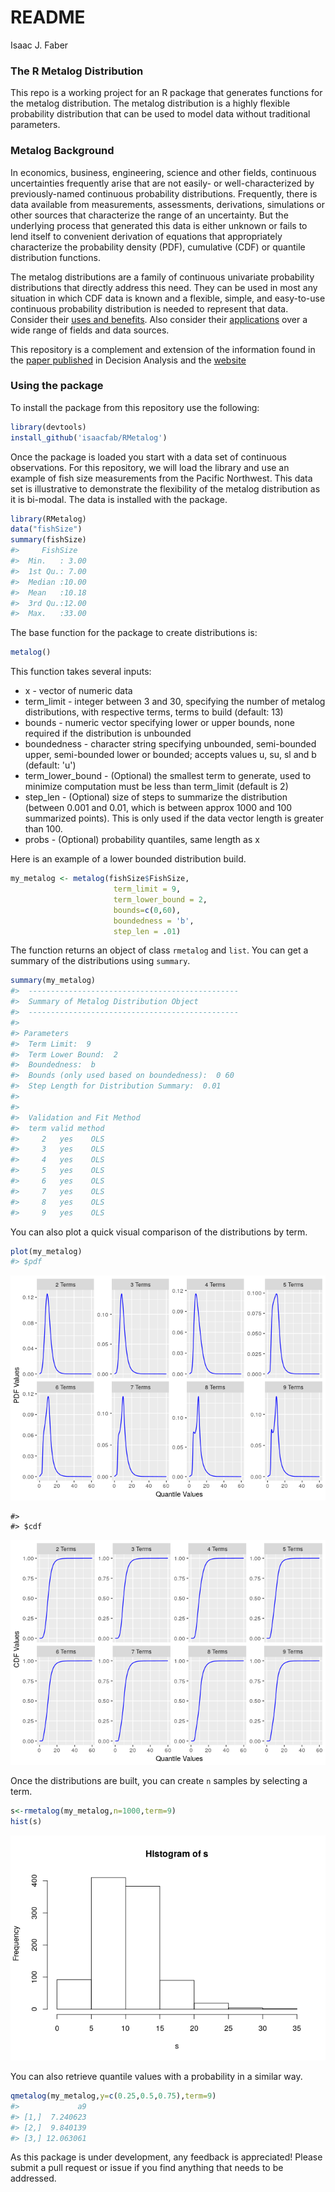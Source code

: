 README
================
Isaac J. Faber

<!-- README.md is generated from README.Rmd. Please edit that file -->
### The R Metalog Distribution

This repo is a working project for an R package that generates functions for the metalog distribution. The metalog distribution is a highly flexible probability distribution that can be used to model data without traditional parameters.

### Metalog Background

In economics, business, engineering, science and other fields, continuous uncertainties frequently arise that are not easily- or well-characterized by previously-named continuous probability distributions. Frequently, there is data available from measurements, assessments, derivations, simulations or other sources that characterize the range of an uncertainty. But the underlying process that generated this data is either unknown or fails to lend itself to convenient derivation of equations that appropriately characterize the probability density (PDF), cumulative (CDF) or quantile distribution functions.

The metalog distributions are a family of continuous univariate probability distributions that directly address this need. They can be used in most any situation in which CDF data is known and a flexible, simple, and easy-to-use continuous probability distribution is needed to represent that data. Consider their [uses and benefits](http://www.metalogdistributions.com/usesbenefits.html). Also consider their [applications](http://www.metalogdistributions.com/applicationsdata.html) over a wide range of fields and data sources.

This repository is a complement and extension of the information found in the [paper published](http://pubsonline.informs.org/doi/abs/10.1287/deca.2016.0338) in Decision Analysis and the [website](http://www.metalogdistributions.com/)

### Using the package

To install the package from this repository use the following:

``` r
library(devtools)
install_github('isaacfab/RMetalog')
```

Once the package is loaded you start with a data set of continuous observations. For this repository, we will load the library and use an example of fish size measurements from the Pacific Northwest. This data set is illustrative to demonstrate the flexibility of the metalog distribution as it is bi-modal. The data is installed with the package.

``` r
library(RMetalog)
data("fishSize")
summary(fishSize)
#>     FishSize    
#>  Min.   : 3.00  
#>  1st Qu.: 7.00  
#>  Median :10.00  
#>  Mean   :10.18  
#>  3rd Qu.:12.00  
#>  Max.   :33.00
```

The base function for the package to create distributions is:

``` r
metalog()
```

This function takes several inputs:

-   x - vector of numeric data
-   term\_limit - integer between 3 and 30, specifying the number of metalog distributions, with respective terms, terms to build (default: 13)
-   bounds - numeric vector specifying lower or upper bounds, none required if the distribution is unbounded
-   boundedness - character string specifying unbounded, semi-bounded upper, semi-bounded lower or bounded; accepts values u, su, sl and b (default: 'u')
-   term\_lower\_bound - (Optional) the smallest term to generate, used to minimize computation must be less than term\_limit (default is 2)
-   step\_len - (Optional) size of steps to summarize the distribution (between 0.001 and 0.01, which is between approx 1000 and 100 summarized points). This is only used if the data vector length is greater than 100.
-   probs - (Optional) probability quantiles, same length as x

Here is an example of a lower bounded distribution build.

``` r
my_metalog <- metalog(fishSize$FishSize,
                       term_limit = 9,
                       term_lower_bound = 2,
                       bounds=c(0,60),
                       boundedness = 'b',
                       step_len = .01)
```

The function returns an object of class `rmetalog` and `list`. You can get a summary of the distributions using `summary`.

``` r
summary(my_metalog)
#>  -----------------------------------------------
#>  Summary of Metalog Distribution Object
#>  -----------------------------------------------
#>  
#> Parameters
#>  Term Limit:  9 
#>  Term Lower Bound:  2 
#>  Boundedness:  b 
#>  Bounds (only used based on boundedness):  0 60 
#>  Step Length for Distribution Summary:  0.01 
#>  
#> 
#>  Validation and Fit Method
#>  term valid method
#>     2   yes    OLS
#>     3   yes    OLS
#>     4   yes    OLS
#>     5   yes    OLS
#>     6   yes    OLS
#>     7   yes    OLS
#>     8   yes    OLS
#>     9   yes    OLS
```

You can also plot a quick visual comparison of the distributions by term.

``` r
plot(my_metalog)
#> $pdf
```

![](README-unnamed-chunk-7-1.png)

    #> 
    #> $cdf

![](README-unnamed-chunk-7-2.png)

Once the distributions are built, you can create `n` samples by selecting a term.

``` r
s<-rmetalog(my_metalog,n=1000,term=9)
hist(s)
```

![](README-unnamed-chunk-8-1.png)

You can also retrieve quantile values with a probability in a similar way.

``` r
qmetalog(my_metalog,y=c(0.25,0.5,0.75),term=9)
#>             a9
#> [1,]  7.240623
#> [2,]  9.840139
#> [3,] 12.063061
```

As this package is under development, any feedback is appreciated! Please submit a pull request or issue if you find anything that needs to be addressed.
